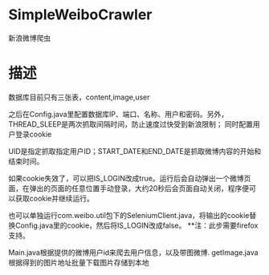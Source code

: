 ﻿SimpleWeiboCrawler
==================

新浪微博爬虫


描述
=================
数据库目前只有三张表，content,image,user

之后在Config.java里配置数据库IP、端口、名称、用户和密码。另外，THREAD_SLEEP是两次抓取间隔时间，防止速度过快受到新浪限制；
同时配置用户登录cookie

UID是指定抓取指定用户ID；START_DATE和END_DATE是抓取微博内容的开始和结束时间。

如果cookie失效了，可以把IS_LOGIN改成true。运行后会自动弹出一个微博页面，在弹出的页面的任意位置手动登录，大约20秒后会页面自动关闭，程序便可以获取cookie并继续运行。

也可以单独运行com.weibo.util包下的SeleniumClient.java，将输出的cookie替换Config.java里的cookie，然后将IS_LOGIN改成false。
**注：此步需要firefox支持。

Main.java根据提供的微博用户id来爬去用户信息，以及带图微博.
getImage.java根据得到的图片地址批量下载图片存储到本地





